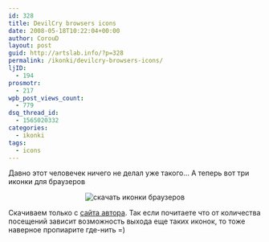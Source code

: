 ```yaml
---
id: 328
title: DevilCry browsers icons
date: 2008-05-18T10:22:04+00:00
author: CorouD
layout: post
guid: http://artslab.info/?p=328
permalink: /ikonki/devilcry-browsers-icons/
ljID:
  - 194
prosmotr:
  - 217
wpb_post_views_count:
  - 779
dsq_thread_id:
  - 1565020332
categories:
  - ikonki
tags:
  - icons
---
```

Давно этот человечек ничего не делал уже такого&#8230; А теперь вот три иконки для браузеров



<center>
  <img src="http://artslab.info/wp-content/uploads/myb_sm.jpg" alt="скачать иконки браузеров" />
</center>



Скачиваем только с [сайта автора](http://devilcry.org/?p=71). Так если почитаете что от количества посещений зависит возможность выхода еще таких иконок, то тоже наверное пропиарите где-нить =)